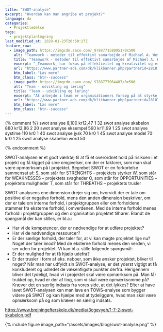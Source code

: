 ```yaml
---
title: "SWOT-analyse"
excerpt: "Hvordan kan man angribe et projekt?"
language: da
categories:
  - Projektledelse
tags:
  - projektplanlægning
last_modified_at: 2020-01-23T20:50:27Z
feature_row:
  - image_path: https://imgcdn.saxo.com/_9788771580051/0x500
    alt: "Teamwork - metoder til effektivt samarbejde af Michael A. West"
    title: "Teamwork - metoder til effektivt samarbejde af Michael A. West"
    excerpt: "_Teamwork_ har fokus på effektivitet og kreativitet og er for alle, der på den ene eller anden måde bruger teamwork i deres dagligdag. Bogen er fyldt med praktiske eksempler og teori, der kan hjælpe et team med at opstille mål og opnå dem."
    url: "https://www.partner-ads.com/dk/klikbanner.php?partnerid=28187&bannerid=43264&htmlurl=https://www.saxo.com/dk/teamwork_michael-a-west_haeftet_9788771580051"
    btn_label: "Læs mere"
    btn_class: "btn--success"
  - image_path: https://imgcdn.saxo.com/_9788777064487/0x500
    alt: "Team - udvikling og læring"
    title: "Team - udvikling og læring"
    excerpt: "At arbejde i team er organisationers forsøg på at styrke udvikling af faglige og personlige potentialer og kompetencer. Bogens formål er at give svar på, hvordan udvikling og læring i team kan blive en succes, fx om sporten er en passende metafor til at fremme teamudvikling og læring og forståelse af samarbejde samt om team på arbejdspladsen kan skabe nye fortællinger om medarbejdernes måde at se på samarbejde og gensidig udvikling."
    url: "https://www.partner-ads.com/dk/klikbanner.php?partnerid=28187&bannerid=43264&htmlurl=https://www.saxo.com/dk/team-udvikling-og-laering_morten-bertelsen-red-reinhard-stelter-red_haeftet_9788777064487"
    btn_label: "Læs mere"
    btn_class: "btn--success"
---
```



{% comment %}
swot analyse
8,100
kr12,47
1
32
swot analyse skabelon
880
kr12,86
2
20
swot analyse eksempel
590
kr11,99
1
25
swot analyse systime
110
kr0
1
40
swot analyse jysk
70
kr0
1
45
swot analyse model
70
kr0
1
25
swot analyse skabelon word
50

{% endcomment %}

SWOT-analysen er et godt værktøj til at få et overordnet hold på risikoen i et projekt og få kigget
på sine omgivelser, om der er faktorer, som man skal være opmærksom på i projektet.
Begrebet SWOT er en forkortelse
sammensat af:
S, som står for STRENGHTS –
projektets styrker
W, som står for WEAKNESSES –
projektets svagheder
O, som står for OPPORTUNITIES –
projektets muligheder
T, som står for THREATHS –
projektets trusler 


SWOT-analysens ene dimension drejer sig om, hvorvidt der er tale om positive eller negative
forhold, mens den anden dimension beskriver, om der er tale om interne forhold, i
projektgruppen eller om forholdene stammer fra eksterne forhold, i omverdenen.
Med de interne forhold menes forhold i projektgruppen og den organisation projektet tilhører.
Blandt de spørgsmål der kan stilles, er bl.a.:
- Har vi de kompetencer, der er nødvendige for at udføre projektet?
- Har vi de nødvendige ressourcer?
- Er der særlige forhold, der taler for, at vi kan magte projektet lige nu? Noget der taler
imod?
Med de eksterne forhold menes den verden, vi ser uden for projektet. Vi kan bl.a. stille følgende
spørgsmål:
- Er der mulighed for at få hjælp udefra?
- Er der trusler i form af eks. naboer, som ikke ønsker projektet, bliver til noget?
Når man har udfyldt sin SWOT-analyse, er det yderst vigtigt at få konkluderet og udredet de
væsentligste punkter derfra. Herigennem bliver det tydeligt, hvad vi i projektet skal være
opmærksom på. Man får trukket op, hvad er der af ting, som vi skal være opmærksomme på?
Kræver det en særlig indsats fra vores side, at det lykkes?
Efter at have lavet SWOT-analysen kan man lave en TOWS-analyse som bygger videre på SWOT
og kan hjælpe med at tydeliggøre, hvad man skal være opmærksom på og som kræver en særlig
indsats.

https://www.brejningefterskole.dk/media/3cgevyeh/1-7-2-swot-skabelon.pdf


{% include figure image_path="/assets/images/blog/swot-analyse.png" %}

